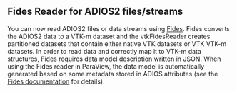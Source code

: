 ## Fides Reader for ADIOS2 files/streams

You can now read ADIOS2 files or data streams using [Fides](https://fides.readthedocs.io/en/latest/index.html).
Fides converts the ADIOS2 data to a VTK-m dataset and the vtkFidesReader creates partitioned datasets that contain either native VTK datasets or VTK VTK-m datasets.
In order to read data and correctly map it to VTK-m data structures, Fides requires data model description written in JSON.
When using the Fides reader in ParaView, the data model is automatically generated based on some metadata stored in ADIOS attributes (see the [Fides documentation](https://fides.readthedocs.io/en/latest/components/components.html#data-model-generation) for details).
